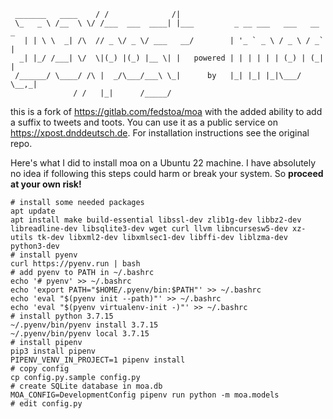 
```
 _______   ____    / /              /| 
 \_   _ \ /__  \ \/ /___  ___  ____| |___         _ __ ___   ___   __ _  
   | | \ \  _| /\  // _ \/ _ \/ ___   __/        | '_ ` _ \ / _ \ / _` | 
  _| |_/ /___| \/  \|(_) |(_) |__ \| |   powered | | | | | | (_) | (_| | 
 /______/ \____/ /\ |  _/\___/___\ \_|      by   |_| |_| |_|\___/ \__,_| 
              / /   |_|      /_____/                                     
```

this is a fork of https://gitlab.com/fedstoa/moa with the added ability to add a suffix to tweets and toots. You can use it as a public service on https://xpost.dnddeutsch.de. For installation instructions see the original repo.

Here's what I did to install moa on a Ubuntu 22 machine. I have absolutely no idea if following this steps could harm or break your system. So **proceed at your own risk!**

```
# install some needed packages
apt update
apt install make build-essential libssl-dev zlib1g-dev libbz2-dev libreadline-dev libsqlite3-dev wget curl llvm libncursesw5-dev xz-utils tk-dev libxml2-dev libxmlsec1-dev libffi-dev liblzma-dev python3-dev
# install pyenv
curl https://pyenv.run | bash
# add pyenv to PATH in ~/.bashrc
echo '# pyenv' >> ~/.bashrc
echo 'export PATH="$HOME/.pyenv/bin:$PATH"' >> ~/.bashrc
echo 'eval "$(pyenv init --path)"' >> ~/.bashrc
echo 'eval "$(pyenv virtualenv-init -)"' >> ~/.bashrc
# install python 3.7.15
~/.pyenv/bin/pyenv install 3.7.15
~/.pyenv/bin/pyenv local 3.7.15
# install pipenv
pip3 install pipenv
PIPENV_VENV_IN_PROJECT=1 pipenv install
# copy config
cp config.py.sample config.py
# create SQLite database in moa.db
MOA_CONFIG=DevelopmentConfig pipenv run python -m moa.models
# edit config.py
```
